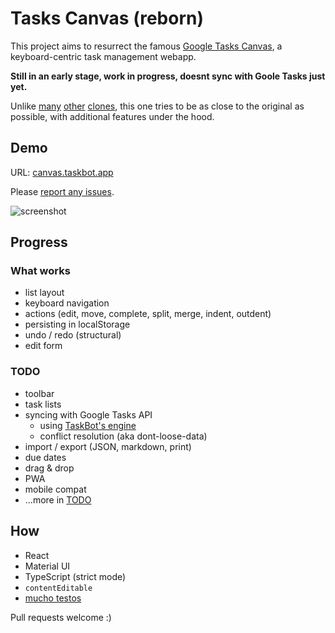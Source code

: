 # Tasks Canvas (reborn)

This project aims to resurrect the famous
[Google Tasks Canvas](https://www.reddit.com/r/productivity/comments/arihi9/google_tasks_canvas_shutting_down/),
a keyboard-centric task management webapp.

**Still in an early stage, work in progress, doesnt sync with Goole Tasks just yet.**

Unlike [many](https://www.gtaskd.com/)
[other](https://chrome.google.com/webstore/detail/full-screen-for-google-ta/ndbaejgcaecffnhlmdghchfehkflgfkj?hl=en)
[clones](https://tasksboard.app/),
this one tries to be as close to the original as possible, with additional features under the hood.

## Demo

URL: [canvas.taskbot.app](https://canvas.taskbot.app)

Please [report any issues](https://github.com/TaskSync/tasks-canvas-reborn/issues/new).

![screenshot](https://tasksync.github.io/tasks-canvas-reborn/screenshot.png)

## Progress

### What works

- list layout
- keyboard navigation
- actions (edit, move, complete, split, merge, indent, outdent)
- persisting in localStorage
- undo / redo (structural)
- edit form

### TODO

- toolbar
- task lists
- syncing with Google Tasks API
  - using [TaskBot's engine](https://github.com/TaskSync/TaskBot.app)
  - conflict resolution (aka dont-loose-data)
- import / export (JSON, markdown, print)
- due dates
- drag & drop
- PWA
- mobile compat
- ...more in [TODO](TODO)

## How

- React
- Material UI
- TypeScript (strict mode)
- `contentEditable`
- [mucho testos](src/tasklist/actions.test.ts)

Pull requests welcome :)
